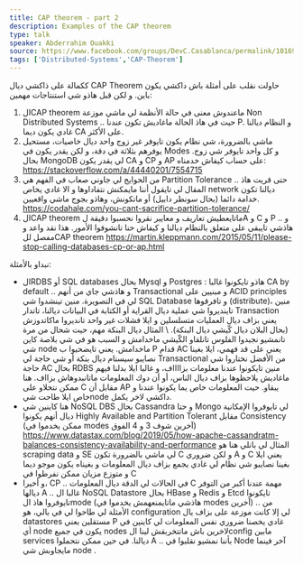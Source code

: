 ```yaml
---
title: CAP theorem - part 2
description: Examples of the CAP theorem
type: talk
speaker: Abderrahim Ouakki
source: https://www.facebook.com/groups/DevC.Casablanca/permalink/1016943958707581/
tags: ['Distributed-Systems','CAP-Theorem']
---
```

ككمالة على ذاكشي ديال CAP Theorem حاولت نقلب على أمثلة باش داكشي يكون باين.
و لكن قبل هاذو شي استنتاجات مهمين:

1. الCAP theorem ماعندوش معنى في حالة الأنظمة لي ماشي موزعة Non Distributed Systems .. حيت في هاذ الحالة ماغاديش تكون عندنا P. و النظام ديالنا غادي يكون ديما CA على الأكثر.
2. ماشي بالضرورة، شي نظام يكون تايوفر غير زوج واحد ديال خاصيات، مستحيل يوفرهم بثلاثة في دقة، و لكن يقدر يكون في Modes و كل واحد تايوفر شي زوج. بحال MongoDB لي يقدر يكون CA و CP و AP على حساب كيفاش خدمناه:
https://stackoverflow.com/a/44440201/7554715
3. من الحوايج لي جاوني صعاب في الفهم هي Partition Tolerance .. حتى قريت هاذ المقال لي تايقول أننا مايمكنش نتفاداوها و الا غادي يخاص network ديالنا تكون خدامة دائما (بحال سونطر دابيل) أو ماتكونش، وهاذو بجوج ماشي واقعيين.
https://codahale.com/you-cant-sacrifice-partition-tolerance/
4. الCAP theorem ماتايعطيش تعاريف و معايير نقروا نحسبوا دقيقة لA و C و P .. و هاذشي تايبقى على متعلق بالنظام ديالنا و كيفاش حنا تانشوفوا الأمور.
هذا نقد واعد و مفصل للCAP theorem
https://martin.kleppmann.com/2015/05/11/please-stop-calling-databases-cp-or-ap.html

نبداو بالأمثلة:

- الRDBS أو SQL databases بحال Mysql و Postgres : هاذو تايكونوا غالبا CA by default .. و هاذشي جاي من أنهم Transactional و مبنيين على ACID principles لي في التصويرة.
منين تينشدوا شي SQL Database و تافرقوها (distribute)، منين تاينديروا شي عملية ديال القراية أو الكتابة في البيانات ديالنا، تاتدار Transaction يعني بزاف ديال العمليات متسلسلين و ايلا فشلات غير واحد تانديروا ماكاتدوزش (بحال البلان ديال كّيشي ديال البنكة). 
\ المثال ديال البنكة مهم، حيت شحال من مرة تانمشيو نجبدوا الفلوس تانلقاو الكّيشي ماخدامش و السبب هو في شي بلاصة كاين شي node ماخدامش. يعني تايضحيوا ب P قدام AC
يعني على قد فهمي، ايلا بغينا نصايبو سيستام ديال بنكة أو شي حاجة لي Transactional من الأفضل نختاروا شي حاجة AC بحال RDBS 
منين تايكونوا عندنا معلومات بزااااف، و غالبا ايلا بدلنا فيهم ماغاديش يلاحظوها بزاف ديال الناس، أو أن دوك المعلومات ماتانبدوهاش بزااف. هنا ممكن نتخلاو على C مقابل أن AP يبقاو. حيت المعلومات خاص يما يكونوا عندنا و خاص ايلا طاحت شيnode داكشي لاخر يكمل.
- هنا كاينين شي NoSQL DBS بحال Cassandra و حتا Mongo لي تايوفروا الإمكانية ديال أنهم يكونوا Highly Available and Partition Tolerant مقابل Consistency (ممكن يخدموا في modes آخرين شوف 3 و 4 الفوق)
https://www.datastax.com/blog/2019/05/how-apache-cassandratm-balances-consistency-availability-and-performance 
المثال لي بانلي هنا هو scraping data و SE لي ماشي بالضرورة تكون C و لكن ضروري A و C
يعني ايلا بغينا نصايبو شي نظام لي غادي يجمع بزاف ديال المعلومات و بغيناه يكون موجو ديما و متوزع مزيان ممكن نفرطوا في C
- و أخيرا، CP .. في الحالات لي الدقة ديال المعلومات C مهمة عندنا أكبر من التوفر ديالها A .. 
غالبا ال NoSQL Datastore بحال HBase و Redis و Etcd تايكونوا تايوفروا هاذ الmode (هاذشي ماتايمنعهمش يخدموا في modes آخرين) .. 
من اﻷمثلة لي طاحوا لي في بالي، هو configuration لي إلا كانت موزعة على بزاف يال datastores مستقلين بعني P غادي يخصنا ضروري نفس المعلومات لي كاينين في أي node يكون في جميع nodes لاخرين باش ماتتخربقش لينا الconfig مابين services ديالنا. في حين ممكن نتحملوا A .. بأننا نمشيو نقلبوا في Node آخر فينما مايجاوبش شي node .
